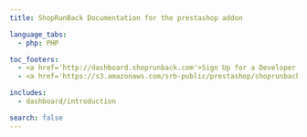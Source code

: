 ```yaml
---
title: ShopRunBack Documentation for the prestashop addon

language_tabs:
  - php: PHP

toc_footers:
  - <a href='http://dashboard.shoprunback.com'>Sign Up for a Developer Key</a>
  - <a href='https://s3.amazonaws.com/srb-public/prestashop/shoprunback-prestashop.zip'>Download the module</a>

includes:
  - dashboard/introduction

search: false
---
```



